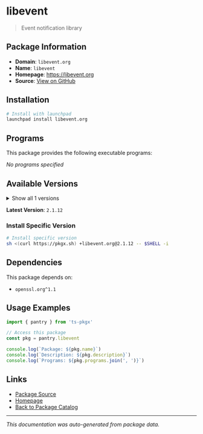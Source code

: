 # libevent

> Event notification library

## Package Information

- **Domain**: `libevent.org`
- **Name**: `libevent`
- **Homepage**: https://libevent.org
- **Source**: [View on GitHub](https://github.com/pkgxdev/pantry/tree/main/projects/libevent.org/package.yml)

## Installation

```bash
# Install with launchpad
launchpad install libevent.org
```

## Programs

This package provides the following executable programs:

*No programs specified*

## Available Versions

<details>
<summary>Show all 1 versions</summary>

- `2.1.12`

</details>

**Latest Version**: `2.1.12`

### Install Specific Version

```bash
# Install specific version
sh <(curl https://pkgx.sh) +libevent.org@2.1.12 -- $SHELL -i
```

## Dependencies

This package depends on:

- `openssl.org^1.1`

## Usage Examples

```typescript
import { pantry } from 'ts-pkgx'

// Access this package
const pkg = pantry.libevent

console.log(`Package: ${pkg.name}`)
console.log(`Description: ${pkg.description}`)
console.log(`Programs: ${pkg.programs.join(', ')}`)
```

## Links

- [Package Source](https://github.com/pkgxdev/pantry/tree/main/projects/libevent.org/package.yml)
- [Homepage](https://libevent.org)
- [Back to Package Catalog](../../package-catalog.md)

---

*This documentation was auto-generated from package data.*
